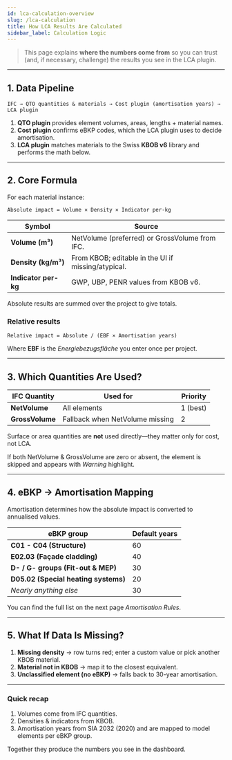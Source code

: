 ```yaml
---
id: lca-calculation-overview
slug: /lca-calculation
title: How LCA Results Are Calculated
sidebar_label: Calculation Logic
---
```


> This page explains **where the numbers come from** so you can trust (and, if necessary, challenge) the results you see in the LCA plugin.

---

## 1. Data Pipeline

```
IFC → QTO quantities & materials → Cost plugin (amortisation years) → LCA plugin
```

1. **QTO plugin** provides element volumes, areas, lengths + material names.
2. **Cost plugin** confirms eBKP codes, which the LCA plugin uses to decide amortisation.
3. **LCA plugin** matches materials to the Swiss **KBOB v6** library and performs the math below.

---

## 2. Core Formula

For each material instance:

```
Absolute impact = Volume × Density × Indicator per-kg
```

| Symbol | Source |
|--------|--------|
| **Volume (m³)** | NetVolume (preferred) or GrossVolume from IFC. |
| **Density (kg/m³)** | From KBOB; editable in the UI if missing/atypical. |
| **Indicator per-kg** | GWP, UBP, PENR values from KBOB v6. |

Absolute results are summed over the project to give totals.

### Relative results

```
Relative impact = Absolute / (EBF × Amortisation years)
```

Where **EBF** is the *Energiebezugsfläche* you enter once per project.

---

## 3. Which Quantities Are Used?

| IFC Quantity | Used for | Priority |
|--------------|----------|----------|
| **NetVolume** | All elements | 1 (best) |
| **GrossVolume** | Fallback when NetVolume missing | 2 |

Surface or area quantities are **not** used directly—they matter only for cost, not LCA.

If both NetVolume & GrossVolume are zero or absent, the element is skipped and appears with *Warning* highlight.

---

## 4. eBKP → Amortisation Mapping

Amortisation determines how the absolute impact is converted to annualised values.

| eBKP group | Default years |
|------------|--------------|
| **C01 - C04 (Structure)** | 60 |
| **E02.03 (Façade cladding)** | 40 |
| **D- / G- groups (Fit-out & MEP)** | 30 |
| **D05.02 (Special heating systems)** | 20 |
| *Nearly anything else* | 30 |

You can find the full list on the next page *Amortisation Rules*.

---

## 5. What If Data Is Missing?

1. **Missing density** → row turns red; enter a custom value or pick another KBOB material.
2. **Material not in KBOB** → map it to the closest equivalent.
3. **Unclassified element (no eBKP)** → falls back to 30-year amortisation.

---

### Quick recap

1. Volumes come from IFC quantities.
2. Densities & indicators from KBOB.
3. Amortisation years from SIA 2032 (2020) and are mapped to model elements per eBKP group.

Together they produce the numbers you see in the dashboard. 